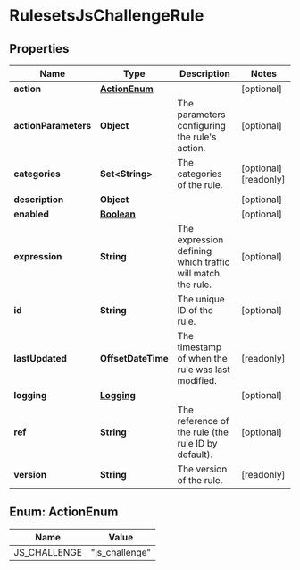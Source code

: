 

# RulesetsJsChallengeRule


## Properties

| Name | Type | Description | Notes |
|------------ | ------------- | ------------- | -------------|
|**action** | [**ActionEnum**](#ActionEnum) |  |  [optional] |
|**actionParameters** | **Object** | The parameters configuring the rule&#39;s action. |  [optional] |
|**categories** | **Set&lt;String&gt;** | The categories of the rule. |  [optional] [readonly] |
|**description** | **Object** |  |  [optional] |
|**enabled** | [**Boolean**](Boolean.md) |  |  [optional] |
|**expression** | **String** | The expression defining which traffic will match the rule. |  [optional] |
|**id** | **String** | The unique ID of the rule. |  [optional] |
|**lastUpdated** | **OffsetDateTime** | The timestamp of when the rule was last modified. |  [readonly] |
|**logging** | [**Logging**](Logging.md) |  |  [optional] |
|**ref** | **String** | The reference of the rule (the rule ID by default). |  [optional] |
|**version** | **String** | The version of the rule. |  [readonly] |



## Enum: ActionEnum

| Name | Value |
|---- | -----|
| JS_CHALLENGE | &quot;js_challenge&quot; |




